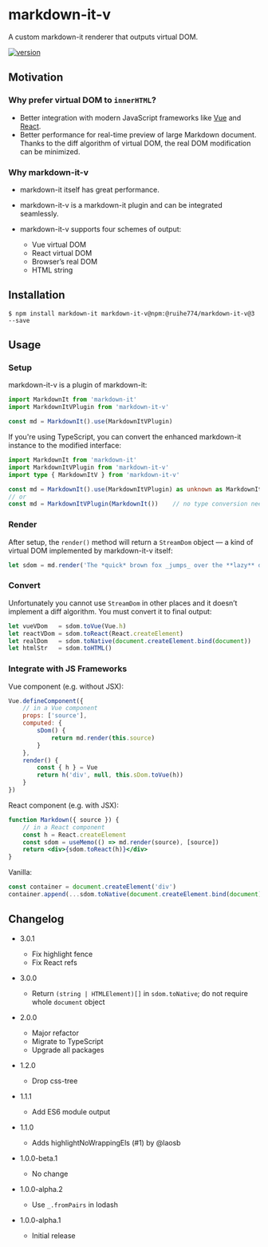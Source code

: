 # markdown⁠-⁠it⁠-⁠v
A custom markdown⁠-⁠it renderer that outputs virtual DOM.

[![version](https://img.shields.io/npm/v/@ruihe774/markdown-it-v.svg?style=for-the-badge)](https://npmjs.com/package/@ruihe774/markdown-it-v)

## Motivation

### Why prefer virtual DOM to `innerHTML`?
- Better integration with modern JavaScript frameworks like [Vue](https://vuejs.org) and [React](https://reactjs.org).
- Better performance for real-time preview of large Markdown document. Thanks to the diff algorithm of virtual DOM, the real DOM modification can be minimized.

### Why markdown⁠-⁠it⁠-⁠v
- markdown⁠-⁠it itself has great performance.
- markdown⁠-⁠it⁠-⁠v is a markdown⁠-⁠it plugin and can be integrated seamlessly.
- markdown⁠-⁠it⁠-⁠v supports four schemes of output:

  - Vue virtual DOM
  - React virtual DOM
  - Browser’s real DOM
  - HTML string

## Installation
```console
$ npm install markdown-it markdown-it-v@npm:@ruihe774/markdown-it-v@3 --save
```

## Usage

### Setup
markdown⁠-⁠it⁠-⁠v is a plugin of markdown⁠-⁠it:
```javascript
import MarkdownIt from 'markdown-it'
import MarkdownItVPlugin from 'markdown-it-v'

const md = MarkdownIt().use(MarkdownItVPlugin)
```

If you're using TypeScript, you can convert the enhanced markdown⁠-⁠it instance to the modified interface:
```typescript
import MarkdownIt from 'markdown-it'
import MarkdownItVPlugin from 'markdown-it-v'
import type { MarkdownItV } from 'markdown-it-v'

const md = MarkdownIt().use(MarkdownItVPlugin) as unknown as MarkdownItV
// or
const md = MarkdownItVPlugin(MarkdownIt())    // no type conversion needed
```

### Render
After setup, the `render()` method will return a `StreamDom` object — a kind of virtual DOM implemented by markdown⁠-⁠it⁠-⁠v itself:
```javascript
let sdom = md.render('The *quick* brown fox _jumps_ over the **lazy** dog.')
```

### Convert
Unfortunately you cannot use `StreamDom` in other places and it doesn’t implement a diff algorithm. You must convert it to final output:
```javascript
let vueVDom   = sdom.toVue(Vue.h)
let reactVDom = sdom.toReact(React.createElement)
let realDom   = sdom.toNative(document.createElement.bind(document))    // `.bind()` is necessary
let htmlStr   = sdom.toHTML()
```

### Integrate with JS Frameworks
Vue component (e.g. without JSX):
```javascript
Vue.defineComponent({
    // in a Vue component
    props: ['source'],
    computed: {
        sDom() {
            return md.render(this.source)
        }
    },
    render() {
        const { h } = Vue
        return h('div', null, this.sDom.toVue(h))
    }
})
```

React component (e.g. with JSX):
```jsx
function Markdown({ source }) {
    // in a React component
    const h = React.createElement
    const sdom = useMemo(() => md.render(source), [source])
    return <div>{sdom.toReact(h)}</div>
}
```

Vanilla:
```javascript
const container = document.createElement('div')
container.append(...sdom.toNative(document.createElement.bind(document)))
```

## Changelog

- 3.0.1
  - Fix highlight fence
  - Fix React refs

- 3.0.0
  - Return `(string | HTMLElement)[]` in `sdom.toNative`; do not require whole `document` object

- 2.0.0
  - Major refactor
  - Migrate to TypeScript
  - Upgrade all packages

- 1.2.0
  - Drop css-tree

- 1.1.1
  - Add ES6 module output

- 1.1.0
  - Adds highlightNoWrappingEls (#1) by @laosb

- 1.0.0-beta.1
  - No change

- 1.0.0-alpha.2
  - Use `_.fromPairs` in lodash

- 1.0.0-alpha.1
  - Initial release
